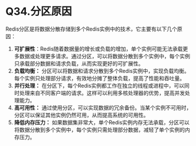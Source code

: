 # Q34.分区原因

Redis分区是将数据分散存储到多个Redis实例中的技术，它主要有以下几个原因：

1. **可扩展性**：Redis随着数据量的增长或负载的增加，单个实例可能无法承载更多数据或处理更多请求。通过分区，可以将数据分散到多个实例中，每个实例只承载部分数据和请求负载，从而实现更好的可扩展性。
2. **负载均衡：** 分区可以将数据和请求分散到多个Redis实例中，实现负载均衡。每个实例只处理部分请求，有效地分摊了整体负载，提高了性能和吞吐量。
3. **并行处理：** 在分区下，每个Redis实例都工作在独立的线程或进程中，可以同时处理来自不同客户端的请求。这样可以利用多核处理器的优势，提高并发处理能力。
4. **高可用性：** 通过使用分区，可以实现数据的冗余备份。当某个实例不可用时，分区可以保证其他实例仍然可用，从而提高系统的可用性。
5. **降低内存压力：** 如果数据集非常大，单个Redis实例内存无法承载，分区可以将数据分散到多个实例中，每个实例只需处理部分数据，减轻了单个实例的内存压力。

